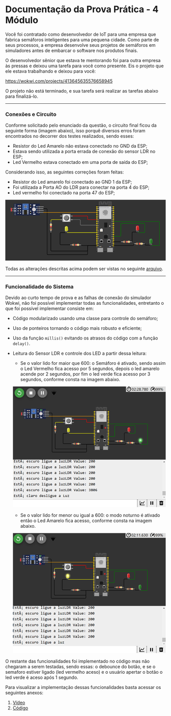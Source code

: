 # Documentação da Prova Prática - 4 Módulo

Você foi contratado como desenvolvedor de IoT para uma empresa que fabrica semáforos inteligentes para uma pequena cidade. Como parte de seus processos, a empresa desenvolve seus projetos de semáforos em simuladores antes de embarcar o software nos produtos finais. 

O desenvolvedor sênior que estava te mentorando foi para outra empresa às pressas e deixou uma tarefa para você como presente. Eis o projeto que ele estava trabalhando e deixou para você:

https://wokwi.com/projects/413645635576658945

O projeto não está terminado, e sua tarefa será realizar as tarefas abaixo para finalizá-lo. 

---

### Conexões e Circuito

Conforme solicitado pelo enunciado da questão, o circuito final ficou da seguinte forma (imagem abaixo), isso porquê diversos erros foram encontrados no decorrer dos testes realizados, sendo esses:

* Resistor do Led Amarelo não estava conectado no GND da ESP;
* Estava sendo utilizada a porta errada de conexão do sensor LDR no ESP;
* Led Vermelho estava conectado em uma porta de saída do ESP;

Considerando isso, as seguintes correções foram feitas:

* Resistor do Led amarelo foi conectado ao GND 1 da ESP;
* Foi utilizada a Porta AO do LDR para conectar na porta 4 do ESP;
* Led vermelho foi conectado na porta 47 do ESP;


![alt text](image.png)

Todas as alterações descritas acima podem ser vistas no seguinte [arquivo](diagram.json).

---

### Funcionalidade do Sistema

Devido ao curto tempo de prova e as falhas de conexão do simulador Wokwi, não foi possível implementar todas as funcionalidades, entretanto o que foi possível implementar consiste em:

* Código modularizado usando uma classe para controle do semáforo;

* Uso de ponteiros tornando o código mais robusto e eficiente;

* Uso da função `millis()` evitando os atrasos do código com a função `delay()`.

* Leitura do Sensor LDR e controle dos LED a partir dessa leitura:

    * Se o valor lido for maior que 600: o Semáforo é ativado, sendo assim o Led Vermelho fica acesso por 5 segundos, depois o led amarelo acende por 2 segundos, por fim o led verde fica acesso por 3 segundos, conforme consta na imagem abaixo.

    ![alt text](image-2.png)


    * Se o valor lido for menor ou igual a 600: o modo noturno é ativado então o Led Amarelo fica acesso, conforme consta na imagem abaixo.

    ![alt text](image-1.png)

O restante das funcionalidades foi implementado no código mas não chegaram a serem testadas, sendo essas: o debounce do botão, e se o semaforo estiver ligado (led vermelho aceso) e o usuário apertar o botão o led verde é aceso após 1 segundo. 

Para visualizar a implementação dessas funcionalidades basta acessar os seguintes anexos:

1. [Vídeo](https://drive.google.com/file/d/1NMPM4ji2TyLD-gjDR5T5YlB2vEAXhQu9/view?usp=drive_link)
2. [Código](sketch.ino)